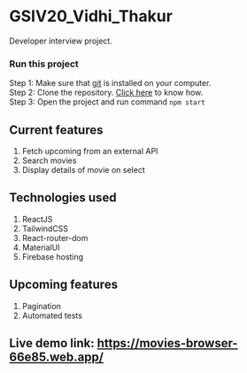 # GSIV20_Vidhi_Thakur
 Developer interview project.
### Run this project
Step 1: Make sure that [git](https://git-scm.com/downloads) is installed on your computer. <br />
Step 2: Clone the repository. [Click here](https://support.atlassian.com/bitbucket-cloud/docs/clone-a-git-repository/) to know how.  <br />
Step 3: Open the project and run command  `npm start`
## Current features
1. Fetch upcoming from an external API
1. Search movies
1. Display details of movie on select
## Technologies used
1. ReactJS
1. TailwindCSS
1. React-router-dom
1. MaterialUI
1. Firebase hosting
## Upcoming features
1. Pagination
1. Automated tests
## Live demo link: https://movies-browser-66e85.web.app/
